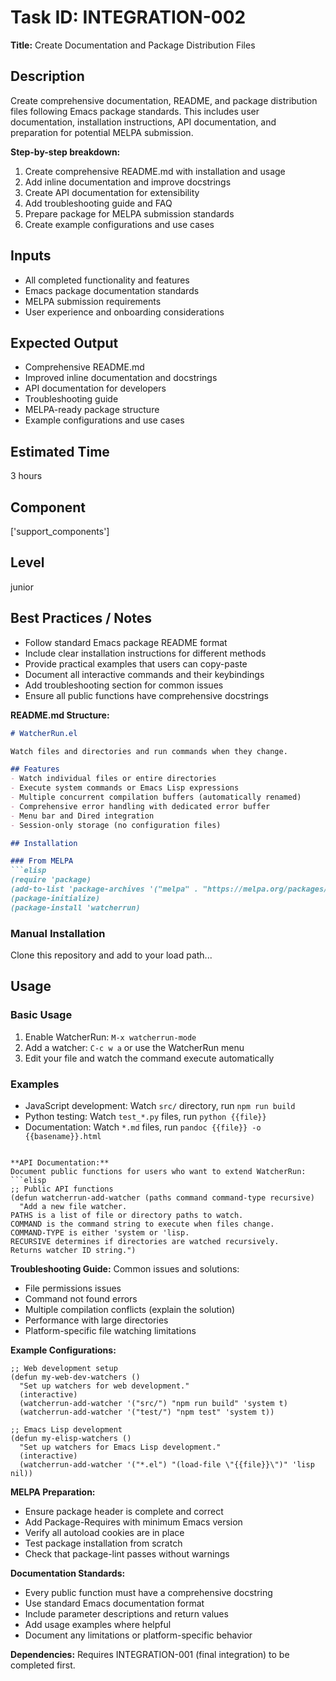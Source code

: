 # Task ID: INTEGRATION-002

**Title:** Create Documentation and Package Distribution Files

## Description
Create comprehensive documentation, README, and package distribution files following Emacs package standards. This includes user documentation, installation instructions, API documentation, and preparation for potential MELPA submission.

**Step-by-step breakdown:**
1. Create comprehensive README.md with installation and usage
2. Add inline documentation and improve docstrings
3. Create API documentation for extensibility
4. Add troubleshooting guide and FAQ
5. Prepare package for MELPA submission standards
6. Create example configurations and use cases

## Inputs
- All completed functionality and features
- Emacs package documentation standards
- MELPA submission requirements
- User experience and onboarding considerations

## Expected Output
- Comprehensive README.md
- Improved inline documentation and docstrings
- API documentation for developers
- Troubleshooting guide
- MELPA-ready package structure
- Example configurations and use cases

## Estimated Time
3 hours

## Component
['support_components']

## Level
junior

## Best Practices / Notes
- Follow standard Emacs package README format
- Include clear installation instructions for different methods
- Provide practical examples that users can copy-paste
- Document all interactive commands and their keybindings
- Add troubleshooting section for common issues
- Ensure all public functions have comprehensive docstrings

**README.md Structure:**
```markdown
# WatcherRun.el

Watch files and directories and run commands when they change.

## Features
- Watch individual files or entire directories
- Execute system commands or Emacs Lisp expressions
- Multiple concurrent compilation buffers (automatically renamed)
- Comprehensive error handling with dedicated error buffer
- Menu bar and Dired integration
- Session-only storage (no configuration files)

## Installation

### From MELPA
```elisp
(require 'package)
(add-to-list 'package-archives '("melpa" . "https://melpa.org/packages/"))
(package-initialize)
(package-install 'watcherrun)
```

### Manual Installation
Clone this repository and add to your load path...

## Usage

### Basic Usage
1. Enable WatcherRun: `M-x watcherrun-mode`
2. Add a watcher: `C-c w a` or use the WatcherRun menu
3. Edit your file and watch the command execute automatically

### Examples
- JavaScript development: Watch `src/` directory, run `npm run build`
- Python testing: Watch `test_*.py` files, run `python {{file}}`
- Documentation: Watch `*.md` files, run `pandoc {{file}} -o {{basename}}.html`
```

**API Documentation:**
Document public functions for users who want to extend WatcherRun:
```elisp
;; Public API functions
(defun watcherrun-add-watcher (paths command command-type recursive)
  "Add a new file watcher.
PATHS is a list of file or directory paths to watch.
COMMAND is the command string to execute when files change.
COMMAND-TYPE is either 'system or 'lisp.
RECURSIVE determines if directories are watched recursively.
Returns watcher ID string.")
```

**Troubleshooting Guide:**
Common issues and solutions:
- File permissions issues
- Command not found errors
- Multiple compilation conflicts (explain the solution)
- Performance with large directories
- Platform-specific file watching limitations

**Example Configurations:**
```elisp
;; Web development setup
(defun my-web-dev-watchers ()
  "Set up watchers for web development."
  (interactive)
  (watcherrun-add-watcher '("src/") "npm run build" 'system t)
  (watcherrun-add-watcher '("test/") "npm test" 'system t))

;; Emacs Lisp development
(defun my-elisp-watchers ()
  "Set up watchers for Emacs Lisp development."
  (interactive)
  (watcherrun-add-watcher '("*.el") "(load-file \"{{file}}\")" 'lisp nil))
```

**MELPA Preparation:**
- Ensure package header is complete and correct
- Add Package-Requires with minimum Emacs version
- Verify all autoload cookies are in place
- Test package installation from scratch
- Check that package-lint passes without warnings

**Documentation Standards:**
- Every public function must have a comprehensive docstring
- Use standard Emacs documentation format
- Include parameter descriptions and return values
- Add usage examples where helpful
- Document any limitations or platform-specific behavior

**Dependencies:** Requires INTEGRATION-001 (final integration) to be completed first.

